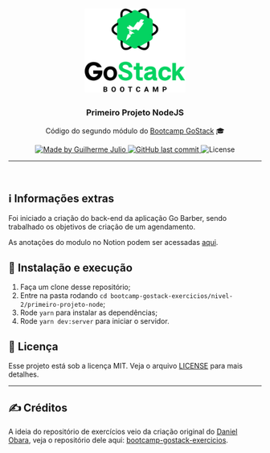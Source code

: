 <h1 align="center">
    <img alt="GoStack" src="../../.github/bootcamp-header.png" width="200px" />
</h1>

<h3 align="center">
  Primeiro Projeto NodeJS
</h3>

<p align="center">Código do segundo módulo do <a href="https://rocketseat.com.br/bootcamp">Bootcamp GoStack</a> 🎓</p>

<p align="center">
  <a href="https://www.linkedin.com/in/guilhermejulio/">
    <img alt="Made by Guilherme Julio" src="https://img.shields.io/badge/made--by-Guilherme%20Julio-green">
  </a>
  
  <a href="https://github.com/guilhermejulio/gostack-exercicios/commits/master">
    <img alt="GitHub last commit" src="https://img.shields.io/github/last-commit/guilhermejulio/gostack-exercicios">
  </a>

  <img alt="License" src="https://img.shields.io/badge/license-MIT-%2304D361">	
	
</p>

<hr>
<br/>

   
## ℹ️ Informações extras
Foi iniciado a criação do back-end da aplicação Go Barber, sendo trabalhado os objetivos de criação de um agendamento.

As anotações do modulo no Notion podem ser acessadas [aqui](https://www.notion.so/Primeiro-projeto-com-Node-JS-a8b7b785458f4c5f9ecb7c70114f972b).

## 🚀 Instalação e execução

1. Faça um clone desse repositório;
2. Entre na pasta rodando `cd bootcamp-gostack-exercicios/nivel-2/primeiro-projeto-node`;
3. Rode `yarn` para instalar as dependências;
4. Rode `yarn dev:server` para iniciar o servidor.

## :memo: Licença

Esse projeto está sob a licença MIT. Veja o arquivo [LICENSE](LICENSE) para mais detalhes.

---

## :writing_hand: Créditos

A ideia do repositório de exercícios veio da criação original do [Daniel Obara](https://github.com/DanielObara), veja o repositório dele aqui: [bootcamp-gostack-exercicios](https://github.com/DanielObara/bootcamp-gostack-exercicios).
